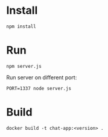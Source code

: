 # Install

```
npm install
```

# Run

```
npm server.js
```

Run server on different port:

```
PORT=1337 node server.js
```

# Build

```
docker build -t chat-app:<version> .
```
